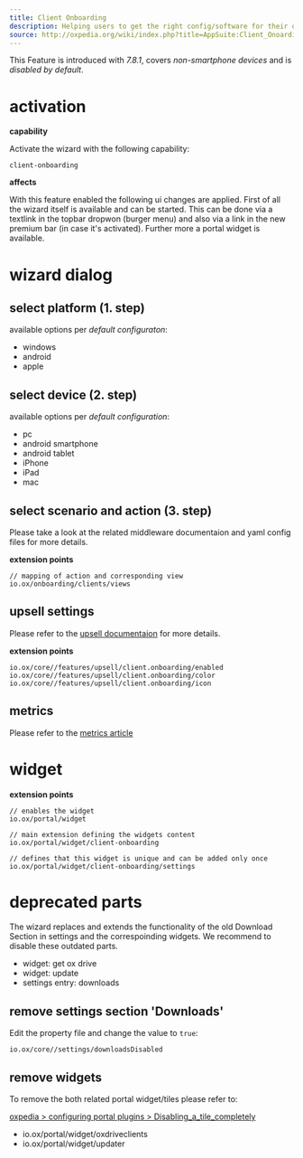 ```yaml
---
title: Client Onboarding
description: Helping users to get the right config/software for their os/device
source: http://oxpedia.org/wiki/index.php?title=AppSuite:Client_Onoarding
---
```


This Feature is introduced with _7.8.1_, covers _non-smartphone devices_ and is _disabled by default_.

# activation

**capability**

Activate the wizard with the following capability:

```
client-onboarding
```

**affects**

With this feature enabled the following ui changes are applied.
First of all the wizard itself is available and can be started.
This can be done via a textlink in the topbar dropwon (burger menu) and also via a link in the new premium bar (in case it's activated).
Further more a portal widget is available.

# wizard dialog

## select platform (1. step)

available options per _default configuraton_:

- windows
- android
- apple

## select device (2. step)

available options per _default configuration_:

- pc
- android smartphone
- android tablet
- iPhone
- iPad
- mac

## select scenario and action (3. step)

Please take a look at the related middleware documentaion and yaml config files for more details.

**extension points**

```
// mapping of action and corresponding view
io.ox/onboarding/clients/views
```

## upsell settings

Please refer to the [upsell documentaion](http://oxpedia.org/wiki/index.php?title=AppSuite:Upsell#Custom_upsell_links) for more details.

**extension points**

```
io.ox/core//features/upsell/client.onboarding/enabled
io.ox/core//features/upsell/client.onboarding/color
io.ox/core//features/upsell/client.onboarding/icon
```

## metrics

Please refer to the [metrics article](http://oxpedia.org/wiki/index.php?title=AppSuite:Metrics-Events#Client_Onboarding)

# widget

**extension points**

```
// enables the widget
io.ox/portal/widget

// main extension defining the widgets content
io.ox/portal/widget/client-onboarding

// defines that this widget is unique and can be added only once
io.ox/portal/widget/client-onboarding/settings
```

# deprecated parts

The wizard replaces and extends the functionality of the old Download Section in settings and the correspoinding widgets. We recommend to disable these outdated parts.

- widget: get ox drive
- widget: update
- settings entry: downloads

## remove settings section 'Downloads'

Edit the property file and change the value to `true`:

```
io.ox/core//settings/downloadsDisabled
```

## remove widgets

To remove the both related portal widget/tiles please refer to:

[oxpedia > configuring portal plugins > Disabling_a_tile_completely
](https://oxpedia.org/wiki/index.php?title=AppSuite:Configuring_portal_plugins#Disabling_a_tile_completely)

- io.ox/portal/widget/oxdriveclients
- io.ox/portal/widget/updater
